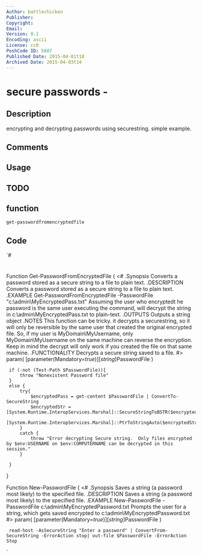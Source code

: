 ```yaml
---
Author: battlechicken
Publisher: 
Copyright: 
Email: 
Version: 0.1
Encoding: ascii
License: cc0
PoshCode ID: 5807
Published Date: 2015-04-01t18
Archived Date: 2015-04-03t14
---
```


# secure passwords - 

## Description

encrypting and decrypting passwords using securestring.  simple example.

## Comments



## Usage



## TODO



## function

`get-passwordfromencryptedfile`

## Code

`#
 #
 Function Get-PasswordFromEncryptedFile {
 <#
 .Synopsis
    Converts a password stored as a secure string to a file to plain text.
 .DESCRIPTION
    Converts a password stored as a secure string to a file to plain text.
 .EXAMPLE
    Get-PasswordFromEncryptedFile -PasswordFile "c:\admin\MyEncryptedPass.txt"
    Assuming the user who encryptedt he password is the same user executing the command, will decrypt the string in c:\admin\MyEncryptedPass.txt to plain-text.
 .OUTPUTS
    Outputs a string object
 .NOTES
    This function can be tricky.  it decrypts a securestring, so it will only be reversible by the same user that created the original encrypted file.  So, if my user is MyDomain\MyUsername, only MyDomain\MyUsername on the same machine can reverse the encryption.  Keep in mind the decrypt will only work if you created the file on that same machine.
 .FUNCTIONALITY
    Decrypts a secure string saved to a file.
 #>
     param(
         [parameter(Mandatory=$true)]
         [string]$PasswordFile
     )
 
     if (-not (Test-Path $PasswordFile)){
         throw "Nonexistent Password file"
     }
     else {
         try{
             $encryptedPass = get-content $PasswordFile | ConvertTo-SecureString
             $encryptedStr = [System.Runtime.InteropServices.Marshal]::SecureStringToBSTR($encryptedPass)
             [System.Runtime.InteropServices.Marshal]::PtrToStringAuto($encryptedStr)
         }
         catch {
             throw "Error decrypting Secure string.  Only files encrypted by $env:USERNAME on $env:COMPUTERNAME can be decrypted in this session."
         }
 
     }
 }
 
 Function New-PasswordFile {
 <#
 .Synopsis
    Saves a string (a password most likely) to the specified file.
 .DESCRIPTION
    Saves a string (a password most likely) to the specified file.
 .EXAMPLE
    New-PasswordFile -PasswordFile c:\admin\MyEncryptedPassword.txt
    Prompts the user for a string, which gets saved encrypted to c:\admin\MyEncryptedPassword.txt
 #>
     param(
         [parameter(Mandatory=$true)]
         [string]$PasswordFile
     )
 
     read-host -AsSecureString "Enter a password" | ConvertFrom-SecureString -ErrorAction stop| out-file $PasswordFile -ErrorAction Stop
`

